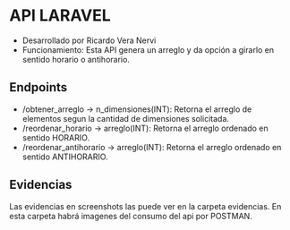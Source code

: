 # API LARAVEL

- Desarrollado por Ricardo Vera Nervi
- Funcionamiento: Esta API genera un arreglo y da opción a girarlo en sentido horario o antihorario.

## Endpoints

- /obtener_arreglo -> n_dimensiones(INT): Retorna el arreglo de elementos segun la cantidad de dimensiones solicitada.
- /reordenar_horario -> arreglo(INT): Retorna el arreglo ordenado en sentido HORARIO.
- /reordenar_antihorario -> arreglo(INT): Retorna el arreglo ordenado en sentido ANTIHORARIO.

## Evidencias

Las evidencias en screenshots las puede ver en la carpeta evidencias. En esta carpeta habrá imagenes del consumo del api por POSTMAN.
